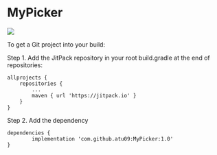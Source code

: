 # MyPicker

[![](https://jitpack.io/v/atu09/MyPicker.svg)](https://jitpack.io/#atu09/MyPicker)


To get a Git project into your build:

Step 1. Add the JitPack repository in your root build.gradle at the end of repositories:

	allprojects {
		repositories {
			...
			maven { url 'https://jitpack.io' }
		}
	}
  
Step 2. Add the dependency

	dependencies {
	        implementation 'com.github.atu09:MyPicker:1.0'
	}
